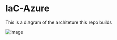 # IaC-Azure

This is a diagram of the architeture this repo builds

![image](https://github.com/user-attachments/assets/6f82abe0-5cba-4e9a-9adc-eee83009001f)


